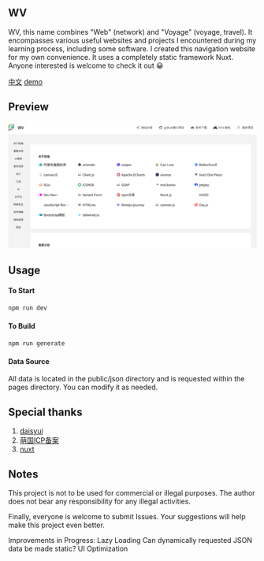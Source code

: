 ## WV
WV, this name combines "Web" (network) and "Voyage" (voyage, travel). It encompasses various useful websites and projects I encountered during my learning process, including some software. I created this navigation website for my own convenience. It uses a completely static framework Nuxt. Anyone interested is welcome to check it out 😀

[中文](https://github.com/ConsoleLZ/navigation/blob/main/README.zh-cn.md)
[demo](https://a-aa.fun/)

## Preview
![预览图](https://github.com/ConsoleLZ/navigation/blob/main/preview.png)

## Usage
#### To Start
```sh
npm run dev
```

#### To Build
```sh
npm run generate
```

#### Data Source
All data is located in the public/json directory and is requested within the pages directory. You can modify it as needed.

## Special thanks
1. [daisyui](https://daisyui.com/)
2. [萌国ICP备案](https://icp.gov.moe/)
3. [nuxt](https://nuxt.com.cn/)

## Notes
This project is not to be used for commercial or illegal purposes. The author does not bear any responsibility for any illegal activities.

Finally, everyone is welcome to submit Issues. Your suggestions will help make this project even better.

Improvements in Progress:
    Lazy Loading
    Can dynamically requested JSON data be made static?
    UI Optimization
